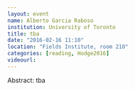 ```yaml
---
layout: event
name: Alberto Garcia Raboso
institution: University of Toronto
title: tba
date: "2016-02-16 11:10"
location: "Fields Institute, room 210"
categories: [reading, Hodge2016]
videourl:
---
```

Abstract: tba

